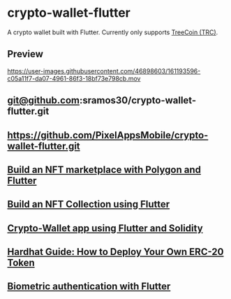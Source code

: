 # crypto-wallet-flutter

A crypto wallet built with Flutter. Currently only supports [TreeCoin (TRC)](https://rinkeby.etherscan.io/address/0x6F6621EA05E7c2C5af925fc9Df015584E220aE2a#code).

## Preview

https://user-images.githubusercontent.com/46898603/161193596-c05a11f7-da07-4961-86f3-18bf73e798cb.mov


## git@github.com:sramos30/crypto-wallet-flutter.git

## https://github.com/PixelAppsMobile/crypto-wallet-flutter.git

## [Build an NFT marketplace with Polygon and Flutter](https://coinsbench.com/build-an-nft-marketplace-with-polygon-and-flutter-1573ede5e158)

## [Build an NFT Collection using Flutter](https://betterprogramming.pub/build-an-nft-collection-using-flutter-6df928e5f742)

## [Crypto-Wallet app using Flutter and Solidity](https://medium.com/geekculture/crypto-wallet-app-using-flutter-and-solidity-9f67b0d0819f)

## [Hardhat Guide: How to Deploy Your Own ERC-20 Token](https://www.chainshot.com/article/deploy-your-own-token)

## [Biometric authentication with Flutter](https://medium.com/flutter-community/biometric-authentication-with-flutter-4112abf9b27a)

